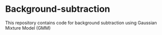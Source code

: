 # Background-subtraction

This repository contains code for background subtraction using Gaussian Mixture Model (GMM)
